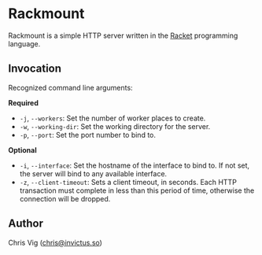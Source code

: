 # Rackmount

Rackmount is a simple HTTP server written in the [Racket](https://racket-lang.org) programming language.

## Invocation

Recognized command line arguments:

**Required**

- `-j`, `--workers`: Set the number of worker places to create.
- `-w`, `--working-dir`: Set the working directory for the server.
- `-p`, `--port`: Set the port number to bind to.

**Optional**

- `-i`, `--interface`: Set the hostname of the interface to bind to. If not set, the server will bind to any available interface.
- `-z`, `--client-timeout`: Sets a client timeout, in seconds. Each HTTP transaction must complete in less than this period of time, otherwise the connection will be dropped.

## Author

Chris Vig (chris@invictus.so)
